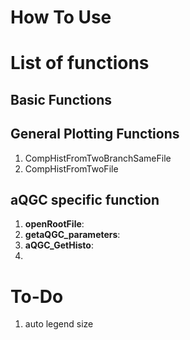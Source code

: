 # How To Use

	


# List of functions

## Basic Functions

## General Plotting Functions

1. CompHistFromTwoBranchSameFile
1. CompHistFromTwoFile

## aQGC specific function
1. **openRootFile**: 
2. **getaQGC_parameters**:
3. **aQGC_GetHisto**:
4. 


# To-Do

1. auto legend size
